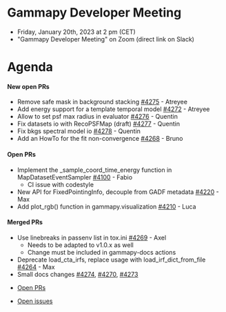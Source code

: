 
# Gammapy Developer Meeting

* Friday, January 20th, 2023 at 2 pm (CET)
* "Gammapy Developer Meeting" on Zoom (direct link on Slack)
# Agenda

#### New open PRs
- Remove safe mask in background stacking [#4275](https://github.com/gammapy/gammapy/pull/4275) - Atreyee
- Add energy support for a template temporal model [#4272](https://github.com/gammapy/gammapy/pull/4272) - Atreyee
- Allow to set psf max radius in evaluator [#4276](https://github.com/gammapy/gammapy/pull/4276) - Quentin
- Fix datasets io with RecoPSFMap (draft) [#4277](https://github.com/gammapy/gammapy/pull/4277) - Quentin
- Fix bkgs spectral model io [#4278](https://github.com/gammapy/gammapy/pull/4278) - Quentin
- Add an HowTo for the fit non-convergence [#4268](https://github.com/gammapy/gammapy/pull/4268) - Bruno

#### Open PRs
* Implement the _sample_coord_time_energy function in MapDatasetEventSampler [#4100](https://github.com/gammapy/gammapy/pull/4100) - Fabio 
  * CI issue with codestyle  
* New API for FixedPointingInfo, decouple from GADF metadata [#4220](https://github.com/gammapy/gammapy/pull/4220) - Max
* Add plot_rgb() function in gammapy.visualization [#4210](https://github.com/gammapy/gammapy/pull/4210) - Luca

#### Merged PRs
- Use linebreaks in passenv list in tox.ini [#4269](https://github.com/gammapy/gammapy/pull/4269) - Axel
  - Needs to be adapted to v1.0.x as well
  - Change must be included in gammapy-docs actions
- Deprecate load_cta_irfs, replace usage with load_irf_dict_from_file [#4264](https://github.com/gammapy/gammapy/pull/4264) - Max
- Small docs changes [#4274](https://github.com/gammapy/gammapy/pull/4274), [#4270](https://github.com/gammapy/gammapy/pull/4270), [#4273](https://github.com/gammapy/gammapy/pull/4273)



* [Open PRs](https://github.com/gammapy/gammapy/pulls)

* [Open issues](https://github.com/gammapy/gammapy/issues)
